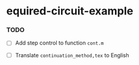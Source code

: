 # equired-circuit-example

### TODO
- [ ] Add step control to function `cont.m`  
- [ ] Translate `continuation_method,tex` to English

